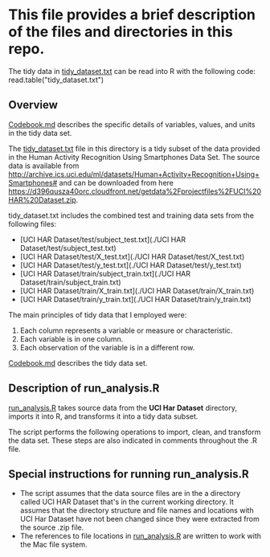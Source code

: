 # This file provides a brief description of the files and directories in this repo.
The tidy data in [tidy_dataset.txt](./tidy_dataset.txt) can be read into R with the following code:
read.table("tidy_dataset.txt")

## Overview

[Codebook.md](./Codebook.md) describes the specific details of variables, values, and units in the tidy data set.

The [tidy_dataset.txt](./tidy_data_set.txt) file in this directory is a tidy subset of the data provided in the Human Activity Recognition Using Smartphones Data Set. The source data is available from http://archive.ics.uci.edu/ml/datasets/Human+Activity+Recognition+Using+Smartphones# and can be downloaded from here https://d396qusza40orc.cloudfront.net/getdata%2Fprojectfiles%2FUCI%20HAR%20Dataset.zip.

tidy_dataset.txt includes the combined test and training data sets from the following files:

- [UCI HAR Dataset/test/subject_test.txt](./UCI HAR Dataset/test/subject_test.txt)
- [UCI HAR Dataset/test/X_test.txt](./UCI HAR Dataset/test/X_test.txt)
- [UCI HAR Dataset/test/y_test.txt](./UCI HAR Dataset/test/y_test.txt)
- [UCI HAR Dataset/train/subject_train.txt](./UCI HAR Dataset/train/subject_train.txt)
- [UCI HAR Dataset/train/X_train.txt](./UCI HAR Dataset/train/X_train.txt)
- [UCI HAR Dataset/train/y_train.txt](./UCI HAR Dataset/train/y_train.txt)

The main principles of tidy data that I employed were:

1. Each column represents a variable or measure or characteristic.
2. Each variable is in one column.
3. Each observation of the variable is in a different row.

[Codebook.md](./codebook.md) describes the tidy data set.


## Description of run_analysis.R

[run_analysis.R](./run_analysis.R) takes source data from the **UCI Har Dataset** directory, imports it into R, and transforms it into a tidy data subset.

The script performs the following operations to import, clean, and transform the data set. These steps are also indicated in comments throughout the .R file.


## Special instructions for running run_analysis.R

- The script assumes that the data source files are in the a directory called UCI HAR Dataset that's in the current working directory. It assumes that the directory structure and file names and locations with UCI Har Dataset have not been changed since they were extracted from the source .zip file.
- The references to file locations in [run_analysis.R](./run_analysis.R) are written to work with the Mac file system.
